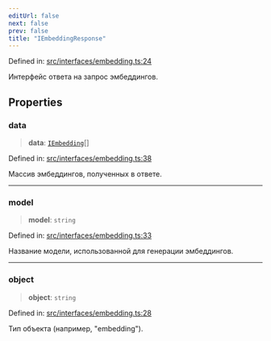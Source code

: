 ```yaml
---
editUrl: false
next: false
prev: false
title: "IEmbeddingResponse"
---
```


Defined in: [src/interfaces/embedding.ts:24](https://github.com/zloishavrin/gigachat-node/blob/a69ec788472547a03123bbdeeaac3f6751954bc6/src/interfaces/embedding.ts#L24)

Интерфейс ответа на запрос эмбеддингов.

## Properties

### data

> **data**: [`IEmbedding`](/gigachat-node/api/interfaces/embedding/interfaces/iembedding/)[]

Defined in: [src/interfaces/embedding.ts:38](https://github.com/zloishavrin/gigachat-node/blob/a69ec788472547a03123bbdeeaac3f6751954bc6/src/interfaces/embedding.ts#L38)

Массив эмбеддингов, полученных в ответе.

***

### model

> **model**: `string`

Defined in: [src/interfaces/embedding.ts:33](https://github.com/zloishavrin/gigachat-node/blob/a69ec788472547a03123bbdeeaac3f6751954bc6/src/interfaces/embedding.ts#L33)

Название модели, использованной для генерации эмбеддингов.

***

### object

> **object**: `string`

Defined in: [src/interfaces/embedding.ts:28](https://github.com/zloishavrin/gigachat-node/blob/a69ec788472547a03123bbdeeaac3f6751954bc6/src/interfaces/embedding.ts#L28)

Тип объекта (например, "embedding").
